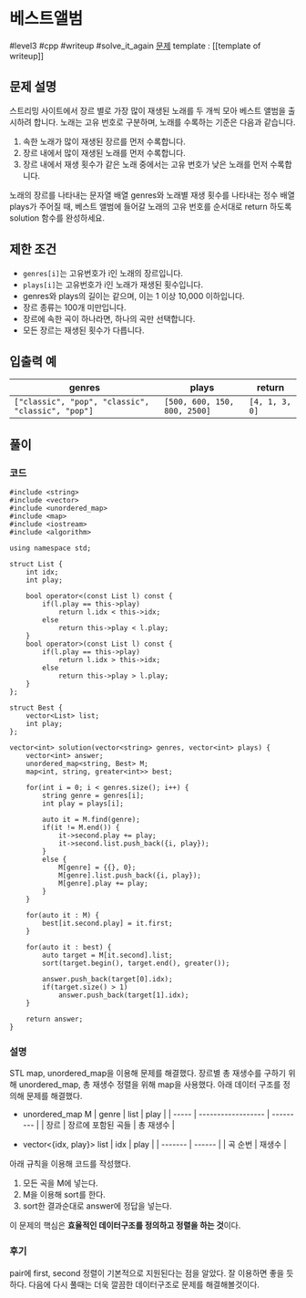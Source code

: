 # 베스트앨범

#level3 #cpp #writeup #solve_it_again 
[문제](https://school.programmers.co.kr/learn/courses/30/lessons/42579)
template : [[template of writeup]]

## 문제 설명

스트리밍 사이트에서 장르 별로 가장 많이 재생된 노래를 두 개씩 모아 베스트 앨범을 출시하려 합니다. 노래는 고유 번호로 구분하며, 노래를 수록하는 기준은 다음과 같습니다.

1. 속한 노래가 많이 재생된 장르를 먼저 수록합니다.
2. 장르 내에서 많이 재생된 노래를 먼저 수록합니다.
3. 장르 내에서 재생 횟수가 같은 노래 중에서는 고유 번호가 낮은 노래를 먼저 수록합니다.

노래의 장르를 나타내는 문자열 배열 genres와 노래별 재생 횟수를 나타내는 정수 배열 plays가 주어질 때, 베스트 앨범에 들어갈 노래의 고유 번호를 순서대로 return 하도록 solution 함수를 완성하세요.

## 제한 조건

- `genres[i]`는 고유번호가 i인 노래의 장르입니다.
- `plays[i]`는 고유번호가 i인 노래가 재생된 횟수입니다.
- genres와 plays의 길이는 같으며, 이는 1 이상 10,000 이하입니다.
- 장르 종류는 100개 미만입니다.
- 장르에 속한 곡이 하나라면, 하나의 곡만 선택합니다.
- 모든 장르는 재생된 횟수가 다릅니다.

## 입출력 예

| genres                                            | plays                        | return         |
| ------------------------------------------------- | ---------------------------- | -------------- |
| `["classic", "pop", "classic", "classic", "pop"]` | `[500, 600, 150, 800, 2500]` | `[4, 1, 3, 0]` |

## 풀이

### 코드

```
#include <string>
#include <vector>
#include <unordered_map>
#include <map>
#include <iostream>
#include <algorithm>

using namespace std;

struct List {
    int idx;
    int play;
    
    bool operator<(const List l) const {
        if(l.play == this->play) 
            return l.idx < this->idx;
        else 
            return this->play < l.play;
    }
    bool operator>(const List l) const {
        if(l.play == this->play) 
            return l.idx > this->idx;
        else 
            return this->play > l.play;
    }
};

struct Best {
    vector<List> list;
    int play;
};

vector<int> solution(vector<string> genres, vector<int> plays) {
    vector<int> answer;
    unordered_map<string, Best> M;
    map<int, string, greater<int>> best;
    
    for(int i = 0; i < genres.size(); i++) {
        string genre = genres[i];
        int play = plays[i];
        
        auto it = M.find(genre);
        if(it != M.end()) {
            it->second.play += play;
            it->second.list.push_back({i, play});
        }
        else {
            M[genre] = {{}, 0};
            M[genre].list.push_back({i, play});
            M[genre].play += play;
        }
    }
    
    for(auto it : M) {
        best[it.second.play] = it.first;
    }
    
    for(auto it : best) {
        auto target = M[it.second].list;
        sort(target.begin(), target.end(), greater());
        
        answer.push_back(target[0].idx);
        if(target.size() > 1)
            answer.push_back(target[1].idx);
    }
    
    return answer;
}
```

### 설명

STL map, unordered_map을 이용해 문제를 해결했다. 장르별 총 재생수를 구하기 위해 unordered_map, 총 재생수 정렬을 위해 map을 사용했다. 아래 데이터 구조를 정의해 문제를 해결했다.

- unordered_map M
| genre | list               | play      |
| ----- | ------------------ | --------- |
| 장르  | 장르에 포함된 곡들 | 총 재생수 |

- vector<{idx, play}> list
| idx     | play   |
| ------- | ------ |
| 곡 순번 | 재생수 |

아래 규칙을 이용해 코드를 작성했다.
1. 모든 곡을 M에 넣는다.
2. M을 이용해 sort를 한다.
3. sort한 결과순대로 answer에 정답을 넣는다.

이 문제의 핵심은 **효율적인 데이터구조를 정의하고 정렬을 하는 것**이다.

### 후기

pair에 first, second 정렬이 기본적으로 지원된다는 점을 알았다. 잘 이용하면 좋을 듯 하다.
다음에 다시 풀때는 더욱 깔끔한 데이터구조로 문제를 해결해볼것이다.
